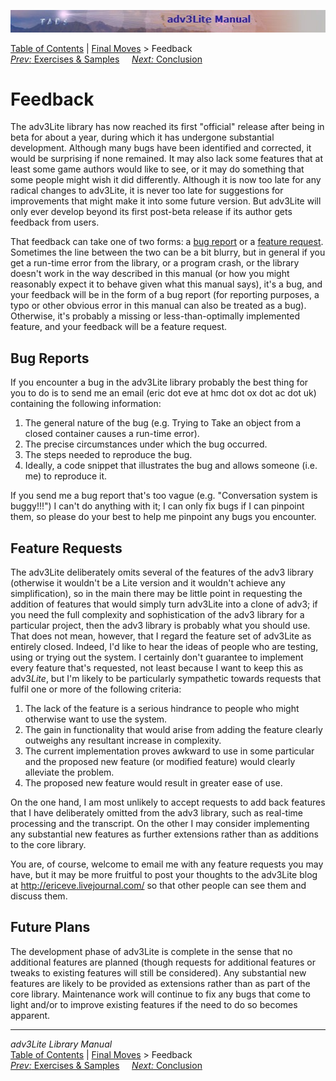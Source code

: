 ![](topbar.jpg)

[Table of Contents](toc.htm) \| [Final Moves](final.htm) \> Feedback  
[*Prev:* Exercises & Samples](../learning/exercises.htm)     [*Next:*
Conclusion](conclusion.htm)    

# Feedback

The adv3Lite library has now reached its first "official" release after
being in beta for about a year, during which it has undergone
substantial development. Although many bugs have been identified and
corrected, it would be surprising if none remained. It may also lack
some features that at least some game authors would like to see, or it
may do something that some people might wish it did differently.
Although it is now too late for any radical changes to adv3Lite, it is
never too late for suggestions for improvements that might make it into
some future version. But adv3Lite will only ever develop beyond its
first post-beta release if its author gets feedback from users.

That feedback can take one of two forms: a [bug report](#bug) or a
[feature request](#feature). Sometimes the line between the two can be a
bit blurry, but in general if you get a run-time error from the library,
or a program crash, or the library doesn't work in the way described in
this manual (or how you might reasonably expect it to behave given what
this manual says), it's a bug, and your feedback will be in the form of
a bug report (for reporting purposes, a typo or other obvious error in
this manual can also be treated as a bug). Otherwise, it's probably a
missing or less-than-optimally implemented feature, and your feedback
will be a feature request.

## Bug Reports

If you encounter a bug in the adv3Lite library probably the best thing
for you to do is to send me an email (eric dot eve at hmc dot ox dot ac
dot uk) containing the following information:

1.  The general nature of the bug (e.g. Trying to Take an object from a
    closed container causes a run-time error).
2.  The precise circumstances under which the bug occurred.
3.  The steps needed to reproduce the bug.
4.  Ideally, a code snippet that illustrates the bug and allows someone
    (i.e. me) to reproduce it.

If you send me a bug report that's too vague (e.g. "Conversation system
is buggy!!!") I can't do anything with it; I can only fix bugs if I can
pinpoint them, so please do your best to help me pinpoint any bugs you
encounter.

  

## Feature Requests

The adv3Lite deliberately omits several of the features of the adv3
library (otherwise it wouldn't be a Lite version and it wouldn't achieve
any simplification), so in the main there may be little point in
requesting the addition of features that would simply turn adv3Lite into
a clone of adv3; if you need the full complexity and sophistication of
the adv3 library for a particular project, then the adv3 library is
probably what you should use. That does not mean, however, that I regard
the feature set of adv3Lite as entirely closed. Indeed, I'd like to hear
the ideas of people who are testing, using or trying out the system. I
certainly don't guarantee to implement every feature that's requested,
not least because I want to keep this as adv3*Lite*, but I'm likely to
be particularly sympathetic towards requests that fulfil one or more of
the following criteria:

1.  The lack of the feature is a serious hindrance to people who might
    otherwise want to use the system.
2.  The gain in functionality that would arise from adding the feature
    clearly outweighs any resultant increase in complexity.
3.  The current implementation proves awkward to use in some particular
    and the proposed new feature (or modified feature) would clearly
    alleviate the problem.
4.  The proposed new feature would result in greater ease of use.

On the one hand, I am most unlikely to accept requests to add back
features that I have deliberately omitted from the adv3 library, such as
real-time processing and the transcript. On the other I may consider
implementing any substantial new features as further extensions rather
than as additions to the core library.

You are, of course, welcome to email me with any feature requests you
may have, but it may be more fruitful to post your thoughts to the
adv3Lite blog at <http://ericeve.livejournal.com/> so that other people
can see them and discuss them.

  

## Future Plans

The development phase of adv3Lite is complete in the sense that no
additional features are planned (though requests for additional features
or tweaks to existing features will still be considered). Any
substantial new features are likely to be provided as extensions rather
than as part of the core library. Maintenance work will continue to fix
any bugs that come to light and/or to improve existing features if the
need to do so becomes apparent.

------------------------------------------------------------------------

*adv3Lite Library Manual*  
[Table of Contents](toc.htm) \| [Final Moves](final.htm) \> Feedback  
[*Prev:* Exercises & Samples](../learning/exercises.htm)     [*Next:*
Conclusion](conclusion.htm)    
